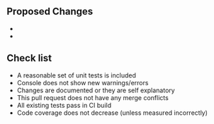 ## Proposed Changes

  -
  -

## Check list

  - A reasonable set of unit tests is included
  - Console does not show new warnings/errors
  - Changes are documented or they are self explanatory
  - This pull request does not have any merge conflicts
  - All existing tests pass in CI build
  - Code coverage does not decrease (unless measured incorrectly)
